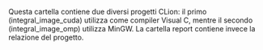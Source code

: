 Questa cartella contiene due diversi progetti CLion: il primo (integral_image_cuda) utilizza come compiler Visual C, mentre il secondo (integral_image_omp) utilizza MinGW.
La cartella report contiene invece la relazione del progetto.
